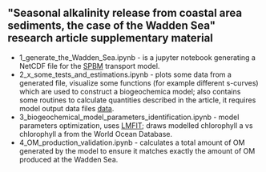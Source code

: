 ## "Seasonal alkalinity release from coastal area sediments, the case of the Wadden Sea" research article supplementary material

* 1_generate_the_Wadden_Sea.ipynb - is a jupyter notebook generating a NetCDF file for the [SPBM] transport model.
* 2_x_some_tests_and_estimations.ipynb - plots some data from a generated file, visualize some functions (for example different s-curves) which are used to construct a biogeochemica model; also contains some routines to calculate quantities described in the article, it requires model output data files [data].
* 3_biogeochemical_model_parameters_identification.ipynb - model parameters optimization, uses [LMFIT]; draws modelled chlorophyll a vs chlorophyll a from the World Ocean Database.
* 4_OM_production_validation.ipynb - calculates a total amount of OM generated by the model to ensure it matches exactly the amount of OM produced at the Wadden Sea.

[SPBM]:https://github.com/BottomRedoxModel/SPBM/tree/dev-sham
[data]:https://drive.google.com/drive/folders/1YtCpb_DLIqm6IXdTP62cm4VwFFqfCRuI?usp=sharing
[LMFIT]:https://lmfit.github.io/lmfit-py/intro.html
